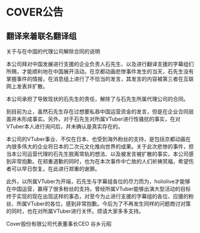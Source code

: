 # COVER公告
##  翻译来着联名翻译组
关于与在中国的代理公司解除合同的说明

本公司拜对中国发展进行支援的企业负责人石先生、以及进行翻译支援的字幕组们所赐，才能顺利地在中国展开活动。在京都动画悲惨事件发生的当天，石先生没有掌握事件的情报，在消息组上进行了不恰当的发言，其发言的内容被第三者在互联网上发表并扩散。

本公司承担了导致现状的石先生的责任，解除了与石先生所属代理公司的合同。

到目前为止，虽然石先生存在过想要私吞中国运营资金的发言，但是在企业合同层面并未形成事实。另外，对于石先生对所属VTuber进行性骚扰的事实，在对VTuber本人进行询问后，并未确认是真实存在的。

本公司的VTuber事业、不仅在日本、也受到海外粉丝的支持，是包括京都动画在内很多伟大的企业将日本的二次元文化推向世界的成果。关于此次悲惨的事件，担当本公司运营代理的石先生脱离常轨的想法、以及被发言被扩散的事实，本公司感到非常抱歉。在郑重道歉的同时，也为在本次事件中亡故的人们祈祷冥福，希望伤者可以早日恢复。在此进行郑重的谢罪。

此外，以所属VTuber为开端，石先生与字幕组各位的尽力而为，holiolive才能够在中国运营，赢得了很多粉丝的支持。曾经所属VTuber能够出演大型活动的目标终于实现的现在出现这样的事态，对至今为止进行支援的字幕组的各位、应援的粉丝、所属VTuber的各位，感到非常抱歉。今后为了不再发生同样的问题商讨对策的同时，也在对所属VTuber进行关怀。烦请大家多多支持。

Cover股份有限公司代表董事长CEO 谷乡元昭
